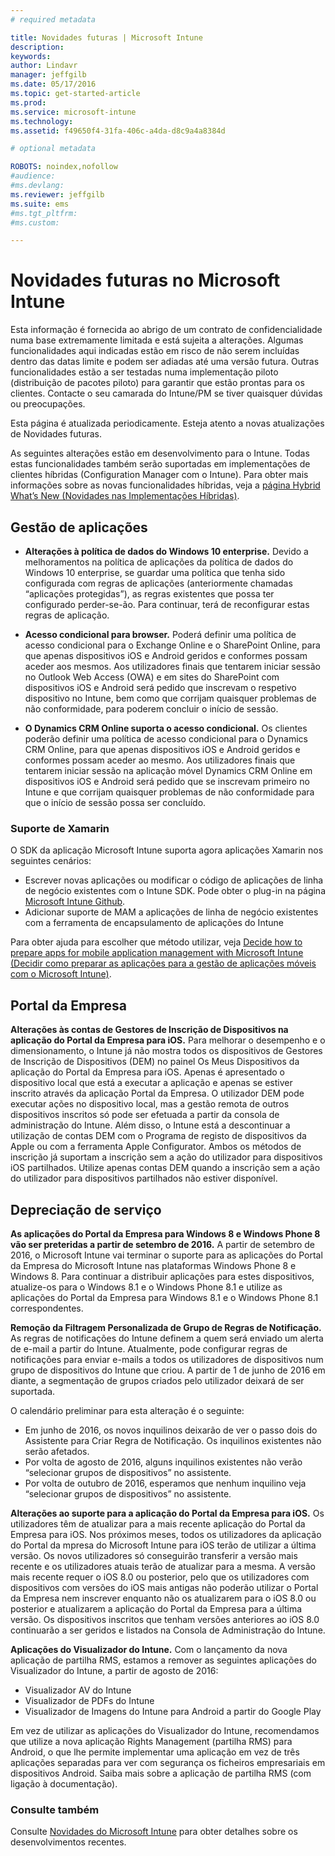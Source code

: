```yaml
---
# required metadata

title: Novidades futuras | Microsoft Intune
description:
keywords:
author: Lindavr
manager: jeffgilb
ms.date: 05/17/2016
ms.topic: get-started-article
ms.prod:
ms.service: microsoft-intune
ms.technology:
ms.assetid: f49650f4-31fa-406c-a4da-d8c9a4a8384d

# optional metadata

ROBOTS: noindex,nofollow
#audience:
#ms.devlang:
ms.reviewer: jeffgilb
ms.suite: ems
#ms.tgt_pltfrm:
#ms.custom:

---
```


# Novidades futuras no Microsoft Intune
Esta informação é fornecida ao abrigo de um contrato de confidencialidade numa base extremamente limitada e está sujeita a alterações. Algumas funcionalidades aqui indicadas estão em risco de não serem incluídas dentro das datas limite e podem ser adiadas até uma versão futura. Outras funcionalidades estão a ser testadas numa implementação piloto (distribuição de pacotes piloto) para garantir que estão prontas para os clientes. Contacte o seu camarada do Intune/PM se tiver quaisquer dúvidas ou preocupações.

Esta página é atualizada periodicamente. Esteja atento a novas atualizações de Novidades futuras.

As seguintes alterações estão em desenvolvimento para o Intune. Todas estas funcionalidades também serão suportadas em implementações de clientes híbridas (Configuration Manager com o Intune). Para obter mais informações sobre as novas funcionalidades híbridas, veja a [página Hybrid What’s New (Novidades nas Implementações Híbridas)](https://technet.microsoft.com/en-US/library/mt718155(TechNet.10).aspx).


## Gestão de aplicações
- **Alterações à política de dados do Windows 10 enterprise.** Devido a melhoramentos na política de aplicações da política de dados do Windows 10 enterprise, se guardar uma política que tenha sido configurada com regras de aplicações (anteriormente chamadas “aplicações protegidas”), as regras existentes que possa ter configurado perder-se-ão. Para continuar, terá de reconfigurar estas regras de aplicação.

- **Acesso condicional para browser.** Poderá definir uma política de acesso condicional para o Exchange Online e o SharePoint Online, para que apenas dispositivos iOS e Android geridos e conformes possam aceder aos mesmos. Aos utilizadores finais que tentarem iniciar sessão no Outlook Web Access (OWA) e em sites do SharePoint com dispositivos iOS e Android será pedido que inscrevam o respetivo dispositivo no Intune, bem como que corrijam quaisquer problemas de não conformidade, para poderem concluir o início de sessão.
<!---TFS 1175844--->

- **O Dynamics CRM Online suporta o acesso condicional.** Os clientes poderão definir uma política de acesso condicional para o Dynamics CRM Online, para que apenas dispositivos iOS e Android geridos e conformes possam aceder ao mesmo. Aos utilizadores finais que tentarem iniciar sessão na aplicação móvel Dynamics CRM Online em dispositivos iOS e Android será pedido que se inscrevam primeiro no Intune e que corrijam quaisquer problemas de não conformidade para que o início de sessão possa ser concluído.
<!---TFS1295358--->

### Suporte de Xamarin
O SDK da aplicação Microsoft Intune suporta agora aplicações Xamarin nos seguintes cenários:

- Escrever novas aplicações ou modificar o código de aplicações de linha de negócio existentes com o Intune SDK. Pode obter o plug-in na página [Microsoft Intune Github](https://github.com/msintuneappsdk).
- Adicionar suporte de MAM a aplicações de linha de negócio existentes com a ferramenta de encapsulamento de aplicações do Intune

Para obter ajuda para escolher que método utilizar, veja [Decide how to prepare apps for mobile application management with Microsoft Intune (Decidir como preparar as aplicações para a gestão de aplicações móveis com o Microsoft Intune)](https://docs.microsoft.com/en-us/intune/deploy-use/decide-how-to-prepare-apps-for-mobile-application-management-with-microsoft-intune).
<!--- TFS 1061478 & TFS 1152340--->


## Portal da Empresa
**Alterações às contas de Gestores de Inscrição de Dispositivos na aplicação do Portal da Empresa para iOS.** Para melhorar o desempenho e o dimensionamento, o Intune já não mostra todos os dispositivos de Gestores de Inscrição de Dispositivos (DEM) no painel Os Meus Dispositivos da aplicação do Portal da Empresa para iOS. Apenas é apresentado o dispositivo local que está a executar a aplicação e apenas se estiver inscrito através da aplicação Portal da Empresa. O utilizador DEM pode executar ações no dispositivo local, mas a gestão remota de outros dispositivos inscritos só pode ser efetuada a partir da consola de administração do Intune.  Além disso, o Intune está a descontinuar a utilização de contas DEM com o Programa de registo de dispositivos da Apple ou com a ferramenta Apple Configurator. Ambos os métodos de inscrição já suportam a inscrição sem a ação do utilizador para dispositivos iOS partilhados.  Utilize apenas contas DEM quando a inscrição sem a ação do utilizador para dispositivos partilhados não estiver disponível.
<!---TFS 1233681--->

## Depreciação de serviço
**As aplicações do Portal da Empresa para Windows 8 e Windows Phone 8 vão ser preteridas a partir de setembro de 2016.** A partir de setembro de 2016, o Microsoft Intune vai terminar o suporte para as aplicações do Portal da Empresa do Microsoft Intune nas plataformas Windows Phone 8 e Windows 8. Para continuar a distribuir aplicações para estes dispositivos, atualize-os para o Windows 8.1 e o Windows Phone 8.1 e utilize as aplicações do Portal da Empresa para Windows 8.1 e o Windows Phone 8.1 correspondentes.
<!---TFS 1255391--->

**Remoção da Filtragem Personalizada de Grupo de Regras de Notificação.**
As regras de notificações do Intune definem a quem será enviado um alerta de e-mail a partir do Intune. Atualmente, pode configurar regras de notificações para enviar e-mails a todos os utilizadores de dispositivos num grupo de dispositivos do Intune que criou. A partir de 1 de junho de 2016 em diante, a segmentação de grupos criados pelo utilizador deixará de ser suportada.

O calendário preliminar para esta alteração é o seguinte:
- Em junho de 2016, os novos inquilinos deixarão de ver o passo dois do Assistente para Criar Regra de Notificação. Os inquilinos existentes não serão afetados.
- Por volta de agosto de 2016, alguns inquilinos existentes não verão “selecionar grupos de dispositivos” no assistente.
- Por volta de outubro de 2016, esperamos que nenhum inquilino veja “selecionar grupos de dispositivos” no assistente.

<!---   TFS 1278864--->
**Alterações ao suporte para a aplicação do Portal da Empresa para iOS.**
Os utilizadores têm de atualizar para a mais recente aplicação do Portal da Empresa para iOS. Nos próximos meses, todos os utilizadores da aplicação do Portal da mpresa do Microsoft Intune para iOS terão de utilizar a última versão. Os novos utilizadores só conseguirão transferir a versão mais recente e os utilizadores atuais terão de atualizar para a mesma. A versão mais recente requer o iOS 8.0 ou posterior, pelo que os utilizadores com dispositivos com versões do iOS mais antigas não poderão utilizar o Portal da Empresa nem inscrever enquanto não os atualizarem para o iOS 8.0 ou posterior e atualizarem a aplicação do Portal da Empresa para a última versão. Os dispositivos inscritos que tenham versões anteriores ao iOS 8.0 continuarão a ser geridos e listados na Consola de Administração do Intune.  

**Aplicações do Visualizador do Intune.** Com o lançamento da nova aplicação de partilha RMS, estamos a remover as seguintes aplicações do Visualizador do Intune, a partir de agosto de 2016:
- Visualizador AV do Intune
- Visualizador de PDFs do Intune
- Visualizador de Imagens do Intune para Android a partir do Google Play

Em vez de utilizar as aplicações do Visualizador do Intune, recomendamos que utilize a nova aplicação Rights Management (partilha RMS) para Android, o que lhe permite implementar uma aplicação em vez de três aplicações separadas para ver com segurança os ficheiros empresariais em dispositivos Android. Saiba mais sobre a aplicação de partilha RMS (com ligação à documentação).


### Consulte também
Consulte [Novidades do Microsoft Intune](whats-new-in-microsoft-intune.md) para obter detalhes sobre os desenvolvimentos recentes.


<!--HONumber=Jun16_HO2-->


